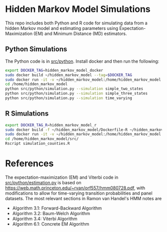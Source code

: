 # Hidden Markov Model Simulations

This repo includes both Python and R code for simulating data from a hidden Markov model
and estimating parameters using Expectation-Maximization (EM) and Minimum Distance (MD) estimators.

## Python Simulations

The Python code is in [src/python](src/python).
Install docker and then run the following:

```bash
export DOCKER_TAG=hidden_markov_model_docker
sudo docker build ~/hidden_markov_model --tag=$DOCKER_TAG
sudo docker run -it -v ~/hidden_markov_model:/home/hidden_markov_model $DOCKER_TAG bash
cd /home/hidden_markov_model
python src/python/simulation.py --simulation simple_two_states
python src/python/simulation.py --simulation simple_three_states
python src/python/simulation.py --simulation time_varying
```

## R Simulations

```bash
export DOCKER_TAG_R=hidden_markov_model_r
sudo docker build -f ~/hidden_markov_model/Dockerfile-R ~/hidden_markov_model --tag=$DOCKER_TAG_R
sudo docker run -it -v ~/hidden_markov_model:/home/hidden_markov_model $DOCKER_TAG_R bash
cd /home/hidden_markov_model/src/
Rscript simulation_counties.R
```

# References

The expectation-maximization (EM) and Viterbi code in [src/python/estimation.py](src/python/estimation.py)
is based on https://web.math.princeton.edu/~rvan/orf557/hmm080728.pdf,
with modifications to allow for time-varying transition probabilities and panel datasets.
The most relevant sections in Ramon van Handel's HMM notes are

* Algorithm 3.1: Forward-Backward Algorithm
* Algorithm 3.2: Baum-Welch Algorithm
* Algorithm 3.4: Viterbi Algorithm
* Algorithm 6.1: Concrete EM Algorithm

